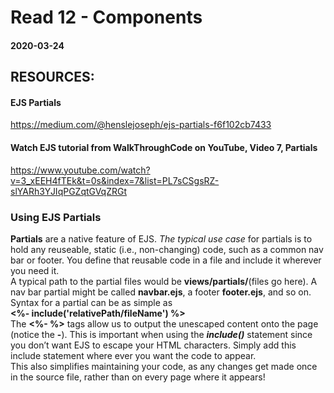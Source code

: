# Read 12 - Components

#### 2020-03-24

## RESOURCES:
#### EJS Partials <br>
https://medium.com/@henslejoseph/ejs-partials-f6f102cb7433 <br>
#### Watch EJS tutorial from WalkThroughCode on YouTube, Video 7, Partials <br>
https://www.youtube.com/watch?v=3_xEEH4fTEk&t=0s&index=7&list=PL7sCSgsRZ-slYARh3YJIqPGZqtGVqZRGt <br>

### Using EJS Partials
__Partials__ are a native feature of EJS. *The typical use case* for partials is to hold any reuseable, static (i.e., non-changing) code, such as a common nav bar or footer. You define that reusable code in a file and include it wherever you need it. <br>
A typical path to the partial files would be __views/partials/__(files go here). A nav bar partial might be called __navbar.ejs__, a footer __footer.ejs__, and so on. <br>
Syntax for a partial can be as simple as <br>
__<%- include('relativePath/fileName') %>__ <br>
The __<%- %>__ tags allow us to output the unescaped content onto the page (notice the __-__). This is important when using the __*include()*__ statement since you don’t want EJS to escape your HTML characters.
Simply add this include statement where ever you want the code to appear. <br>
This also simplifies maintaining your code, as any changes get made once in the source file, rather than on every page where it appears!
